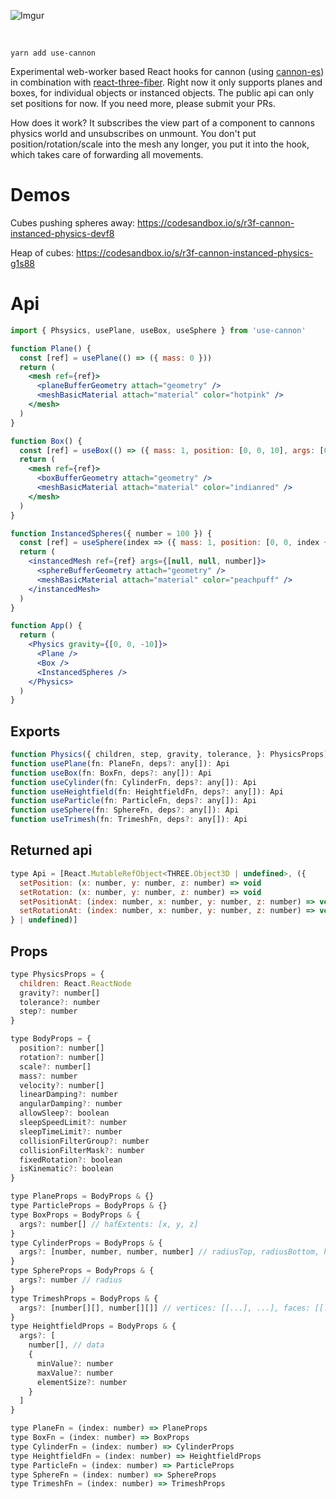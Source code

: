 ![Imgur](https://imgur.com/FpBsJPL.jpg)

<br/>

    yarn add use-cannon

Experimental web-worker based React hooks for cannon (using [cannon-es](https://github.com/drcmda/cannon-es)) in combination with [react-three-fiber](https://github.com/react-spring/react-three-fiber). Right now it only supports planes and boxes, for individual objects or instanced objects. The public api can only set positions for now. If you need more, please submit your PRs.

How does it work? It subscribes the view part of a component to cannons physics world and unsubscribes on unmount. You don't put position/rotation/scale into the mesh any longer, you put it into the hook, which takes care of forwarding all movements.

# Demos

Cubes pushing spheres away: https://codesandbox.io/s/r3f-cannon-instanced-physics-devf8

Heap of cubes: https://codesandbox.io/s/r3f-cannon-instanced-physics-g1s88

# Api

```jsx
import { Phsysics, usePlane, useBox, useSphere } from 'use-cannon'

function Plane() {
  const [ref] = usePlane(() => ({ mass: 0 }))
  return (
    <mesh ref={ref}>
      <planeBufferGeometry attach="geometry" />
      <meshBasicMaterial attach="material" color="hotpink" />
    </mesh>
  )
}

function Box() {
  const [ref] = useBox(() => ({ mass: 1, position: [0, 0, 10], args: [0.5, 0.5, 0.5] }))
  return (
    <mesh ref={ref}>
      <boxBufferGeometry attach="geometry" />
      <meshBasicMaterial attach="material" color="indianred" />
    </mesh>
  )
}

function InstancedSpheres({ number = 100 }) {
  const [ref] = useSphere(index => ({ mass: 1, position: [0, 0, index + 10], args: 0.5 }))
  return (
    <instancedMesh ref={ref} args={[null, null, number]}>
      <sphereBufferGeometry attach="geometry" />
      <meshBasicMaterial attach="material" color="peachpuff" />
    </instancedMesh>
  )
}

function App() {
  return (
    <Physics gravity={[0, 0, -10]}>
      <Plane />
      <Box />
      <InstancedSpheres />
    </Physics>
  )
}
```

## Exports

```jsx
function Physics({ children, step, gravity, tolerance, }: PhysicsProps): React.ReactNode
function usePlane(fn: PlaneFn, deps?: any[]): Api
function useBox(fn: BoxFn, deps?: any[]): Api
function useCylinder(fn: CylinderFn, deps?: any[]): Api
function useHeightfield(fn: HeightfieldFn, deps?: any[]): Api
function useParticle(fn: ParticleFn, deps?: any[]): Api
function useSphere(fn: SphereFn, deps?: any[]): Api
function useTrimesh(fn: TrimeshFn, deps?: any[]): Api
```

## Returned api

```jsx
type Api = [React.MutableRefObject<THREE.Object3D | undefined>, ({
  setPosition: (x: number, y: number, z: number) => void
  setRotation: (x: number, y: number, z: number) => void
  setPositionAt: (index: number, x: number, y: number, z: number) => void
  setRotationAt: (index: number, x: number, y: number, z: number) => void
} | undefined)]
```

## Props

```jsx
type PhysicsProps = {
  children: React.ReactNode
  gravity?: number[]
  tolerance?: number
  step?: number
}

type BodyProps = {
  position?: number[]
  rotation?: number[]
  scale?: number[]
  mass?: number
  velocity?: number[]
  linearDamping?: number
  angularDamping?: number
  allowSleep?: boolean
  sleepSpeedLimit?: number
  sleepTimeLimit?: number
  collisionFilterGroup?: number
  collisionFilterMask?: number
  fixedRotation?: boolean
  isKinematic?: boolean
}

type PlaneProps = BodyProps & {}
type ParticleProps = BodyProps & {}
type BoxProps = BodyProps & {
  args?: number[] // hafExtents: [x, y, z]
}
type CylinderProps = BodyProps & {
  args?: [number, number, number, number] // radiusTop, radiusBottom, height, numSegments
}
type SphereProps = BodyProps & {
  args?: number // radius
}
type TrimeshProps = BodyProps & {
  args?: [number[][], number[][]] // vertices: [[...], ...], faces: [[...], ...]
}
type HeightfieldProps = BodyProps & {
  args?: [
    number[], // data
    {
      minValue?: number
      maxValue?: number
      elementSize?: number
    }
  ]
}

type PlaneFn = (index: number) => PlaneProps
type BoxFn = (index: number) => BoxProps
type CylinderFn = (index: number) => CylinderProps
type HeightfieldFn = (index: number) => HeightfieldProps
type ParticleFn = (index: number) => ParticleProps
type SphereFn = (index: number) => SphereProps
type TrimeshFn = (index: number) => TrimeshProps
```
